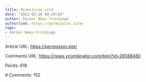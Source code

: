 ```yaml
---
title: Permission.site
date: "2021-03-26 03:29:01"
author: Hacker News Frontpage
authorlink: https://permission.site/
tags:
- Hacker-News-Frontpage
---
```


<p>Article URL: <a href="https://permission.site/">https://permission.site/</a></p>
<p>Comments URL: <a href="https://news.ycombinator.com/item?id=26588480">https://news.ycombinator.com/item?id=26588480</a></p>
<p>Points: 618</p>
<p># Comments: 152</p>
